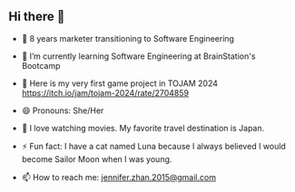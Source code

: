 ## Hi there 👋

- 🔭 8 years marketer transitioning to Software Engineering 
- 🌱 I’m currently learning Software Engineering at BrainStation's Bootcamp
- 👯 Here is my very first game project in TOJAM 2024 https://itch.io/jam/tojam-2024/rate/2704859

- 😄 Pronouns: She/Her
- 💬 I love watching movies. My favorite travel destination is Japan.
- ⚡ Fun fact: I have a cat named Luna because I always believed I would become Sailor Moon when I was young. 
- 📫 How to reach me: jennifer.zhan.2015@gmail.com
